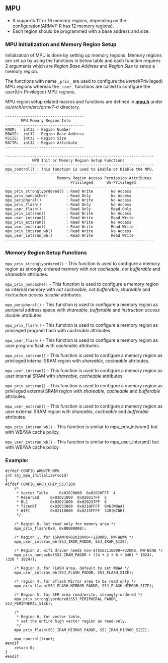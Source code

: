 ## MPU
* It supports 12 or 16 memory regions, depending on the configuration(ARMv7-R has 12 memory regions).
* Each region should be programmed with a base address and size.

### MPU Initialization and Memory Region Setup
Initialzation of MPU is done by setting up memory regions. Memory regions are set up by using the functions in below table and each function requires 2 arguments which are _Region Base Address_ and _Region Size_ to setup a memory region.

The functions with name ```_priv_``` are used to configure the _kernel_(Privileged) MPU regions whereas the ```_user_``` functions are called to configure the _user_(Un-Privileged) MPU regions.

MPU region setup related macros and functions are defined in **[mpu.h](../os/arch/arm/src/armv7-r/mpu.h)** under *os/arch/arm/src/armv7-r/* directory.

```
-----------------------------------
       MPU Memory Region Info
-----------------------------------
RNUM:	int32 - Region Number
RBASE:	int32 - Region Base Address
RSIZE:	int32 - Region Size
RATTR:	int32 - Region Attirbute
-----------------------------------
```

```
------------------------------------------------------------------
            MPU Init or Memory Region Setup Functions
------------------------------------------------------------------
mpu_control() : This function is used to Enable or Diable the MPU.
------------------------------------------------------------------
                       Memory Region Access Permission Attributes
                             Privileged      Un-Privileged
------------------------------------------------------------------
mpu_priv_stronglyordered() : Read Write        No Access
mpu_priv_noncache()        : Read Only         No Access
mpu_peripheral()           : Read Write        No Access
mpu_priv_flash()           : Read Only         No Access
mpu_user_flash()           : Read Only         Read Only
mpu_priv_intsram()         : Read Write        No Access
mpu_user_intsram()         : Read Write        Read Write
mpu_priv_extsram()         : Read Write        No Access
mpu_user_extsram()         : Read Write        Read Write
mpu_priv_intsram_wb()      : Read Write        No Access
mpu_user_intsram_wb()      : Read Write        Read Write
------------------------------------------------------------------
```

### Memory Region Setup Functions

```mpu_priv_stronglyordered()``` - This function is used to configure a memory region as strongly ordered memory with _not cacheable_, _not bufferable_ and _shareable_ attributes.

```mpu_priv_noncache()``` - This function is used to configure a memory region as internal memory with _not cacheable_, _not bufferable_, _shareable_ and _instruction access disable_ attributes.

```mpu_peripheral()``` - This function is used to configure a memory region as periperal address space with _shareable_, _bufferable_ and _instruction access disable_ attributes.

```mpu_priv_flash()``` - This function is used to configure a memory region as privileged program flash with _cacheable_ attributes.

```mpu_user_flash()``` - This function is used to configure a memory region as user program flash with _cacheable_ attributes.

```mpu_priv_intsram()``` - This function is used to configure a memory region as privileged internal SRAM region with _shareable_, _cacheable_ attributes.

```mpu_user_intsram()``` - This function is used to configure a memory region as user internal SRAM with _shareable_, _cacheable_ attributes.

```mpu_priv_extsram()``` -  This function is used to configure a memory region as privileged external SRAM region with _shareable_, _cacheable_ and _bufferable_ attributes.

```mpu_user_extsram()``` - This function is used to configure a memory region as user external SRAM region with _shareable_, _cacheable_ and _bufferable_ attributes.

```mpu_priv_intsram_wb()``` - This function is similar to mpu_priv_intsram() but with WB/WA cache policy. 

```mpu_user_intsram_wb()``` - This function is similar to mpu_user_intsram() but with WB/WA cache policy. 

### Example:
```
#ifdef CONFIG_ARMV7M_MPU
int s5j_mpu_initialize(void)
{
#ifdef CONFIG_ARCH_CHIP_S5JT200
	/*
	 * Vector Table		0x02020000	0x02020FFF	4
	 * Reserved		0x02021000	0x020217FF	2
	 * BL1			0x02021800	0x020237FF	8
	 * TizenRT		0x02023800	0x0210FFFF	946(WBWA)
	 * WIFI			0x02110000	0x0215FFFF	320(NCNB)
	 */

	/* Region 0, Set read only for memory area */
	mpu_priv_flash(0x0, 0x80000000);

	/* Region 1, for ISRAM(0x02020000++1280KB, RW-WBWA */
	mpu_user_intsram_wb(S5J_IRAM_PADDR, S5J_IRAM_SIZE);

	/* Region 2, wifi driver needs non-$(0x02110000++320KB, RW-NCNB */
	mpu_priv_noncache(S5J_IRAM_PADDR + ((4 + 2 + 8 + 946) * 1024), (320 * 1024));

	/* Region 3, for FLASH area, default to set WBWA */
	mpu_user_intsram_wb(S5J_FLASH_PADDR, S5J_FLASH_SIZE);

	/* region 4, for Sflash Mirror area to be read only */
	mpu_priv_flash(S5J_FLASH_MIRROR_PADDR, S5J_FLASH_MIRROR_SIZE);

	/* Region 5, for SFR area read/write, strongly-ordered */
	mpu_priv_stronglyordered(S5J_PERIPHERAL_PADDR, S5J_PERIPHERAL_SIZE);

	/*
	 * Region 6, for vector table,
	 * set the entire high vector region as read-only.
	 */
	mpu_priv_flash(S5J_IRAM_MIRROR_PADDR, S5J_IRAM_MIRROR_SIZE);

	mpu_control(true);
#endif
	return 0;
}
#endif
```
